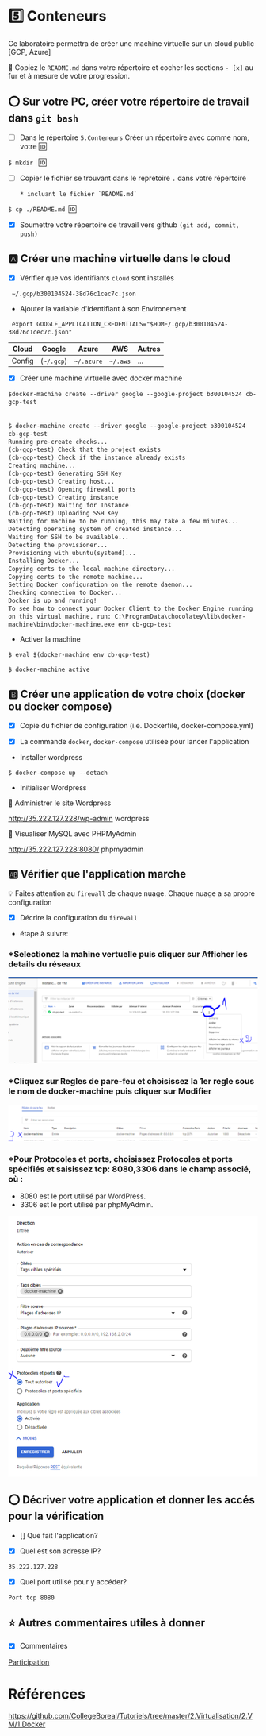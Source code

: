 # :five: Conteneurs

Ce laboratoire permettra de créer une machine virtuelle sur un cloud public [GCP, Azure]

:closed_book: Copiez le `README.md` dans votre répertoire et cocher les sections `- [x]` au fur et à mesure de votre progression.

## :o: Sur votre PC, créer votre répertoire de travail dans `git bash`

- [ ] Dans le répertoire `5.Conteneurs` Créer un répertoire avec comme nom, votre :id:

`$ mkdir ` :id:

- [ ] Copier le fichier se trouvant dans le repretoire `.` dans votre répertoire

      * incluant le fichier `README.md` 


`$ cp ./README.md `:id:` `

- [x] Soumettre votre répertoire de travail vers github `(git add, commit, push)` 

## :a: Créer une machine virtuelle dans le cloud

- [x] Vérifier que vos identifiants `cloud` sont installés

```
 ~/.gcp/b300104524-38d76c1cec7c.json
```

- Ajouter la variable d'identifiant à son Environement

```
 export GOOGLE_APPLICATION_CREDENTIALS="$HOME/.gcp/b300104524-38d76c1cec7c.json"
```

| Cloud |  Google   | Azure       | AWS      |  Autres |
|-------|-----------|-------------|----------|---------|
|Config | (`~/.gcp`)| `~/.azure`  | `~/.aws` |  ...    |

- [x] Créer une machine virtuelle avec docker machine

```
$docker-machine create --driver google --google-project b300104524 cb-gcp-test


$ docker-machine create --driver google --google-project b300104524 cb-gcp-test
Running pre-create checks...
(cb-gcp-test) Check that the project exists
(cb-gcp-test) Check if the instance already exists
Creating machine...
(cb-gcp-test) Generating SSH Key
(cb-gcp-test) Creating host...
(cb-gcp-test) Opening firewall ports
(cb-gcp-test) Creating instance
(cb-gcp-test) Waiting for Instance
(cb-gcp-test) Uploading SSH Key
Waiting for machine to be running, this may take a few minutes...
Detecting operating system of created instance...
Waiting for SSH to be available...
Detecting the provisioner...
Provisioning with ubuntu(systemd)...
Installing Docker...
Copying certs to the local machine directory...
Copying certs to the remote machine...
Setting Docker configuration on the remote daemon...
Checking connection to Docker...
Docker is up and running!
To see how to connect your Docker Client to the Docker Engine running on this virtual machine, run: C:\ProgramData\chocolatey\lib\docker-machine\bin\docker-machine.exe env cb-gcp-test

```
- Activer la machine

```
$ eval $(docker-machine env cb-gcp-test)
```
```
$ docker-machine active
```

## :b: Créer une application de votre choix (docker ou docker compose)

- [x] Copie du fichier de configuration (i.e. Dockerfile, docker-compose.yml)

- [x] La commande `docker`, `docker-compose` utilisée pour lancer l'application

- Installer wordpress

```
$ docker-compose up --detach
```
- Initialiser Wordpress

📌 Administrer le site Wordpress

http://35.222.127.228/wp-admin wordpress

📌 Visualiser MySQL avec PHPMyAdmin

http://35.222.127.228:8080/ phpmyadmin


## :ab: Vérifier que l'application marche

:bulb: Faites attention au `firewall` de chaque nuage. Chaque nuage a sa propre configuration

- [x] Décrire la configuration du `firewall`

- étape à suivre:

### *Selectionez la mahine vertuelle puis cliquer sur Afficher les details du réseaux

<img src="image01.PNG"></img>


### *Cliquez sur Regles de pare-feu et choisissez la 1er regle sous le nom de docker-machine puis cliquer sur Modifier

<img src="image02.PNG"></img>

### *Pour Protocoles et ports, choisissez Protocoles et ports spécifiés et saisissez tcp: 8080,3306 dans le champ associé, où :

- 8080 est le port utilisé par WordPress.
- 3306 est le port utilisé par phpMyAdmin.

<img src="image04.PNG"></img>


## :o: Décriver votre application et donner les accés pour la vérification 

- [] Que fait l'application?

- [x] Quel est son adresse IP?

```
35.222.127.228
```
- [x] Quel port utilisé pour y accéder?

```
Port tcp 8080 
```
## :star: Autres commentaires utiles à donner

- [x] Commentaires

[Participation](Participation.md)

# Références

https://github.com/CollegeBoreal/Tutoriels/tree/master/2.Virtualisation/2.VM/1.Docker
